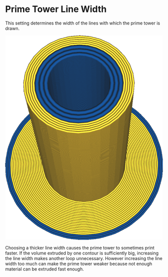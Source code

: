 Prime Tower Line Width
====
This setting determines the width of the lines with which the prime tower is drawn.

![The blue material has a larger line width than the orange material](../images/prime_tower_line_width.png)

Choosing a thicker line width causes the prime tower to sometimes print faster. If the volume extruded by one contour is sufficiently big, increasing the line width makes another loop unnecessary. However increasing the line width too much can make the prime tower weaker because not enough material can be extruded fast enough.